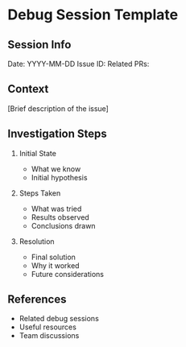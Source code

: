 # Debug Session Template
## Session Info
Date: YYYY-MM-DD
Issue ID:
Related PRs:

## Context
[Brief description of the issue]

## Investigation Steps
1. Initial State
   - What we know
   - Initial hypothesis

2. Steps Taken
   - What was tried
   - Results observed
   - Conclusions drawn

3. Resolution
   - Final solution
   - Why it worked
   - Future considerations

## References
- Related debug sessions
- Useful resources
- Team discussions
